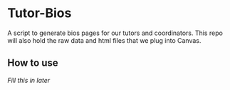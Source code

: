 # Tutor-Bios
A script to generate bios pages for our tutors and coordinators. This repo will also hold the raw data and html files that we plug into Canvas.

## How to use
*Fill this in later*
